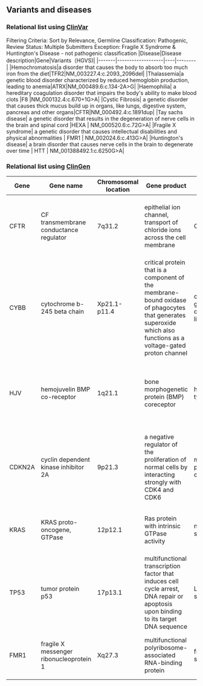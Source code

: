 ## Variants and diseases

### Relational list using [ClinVar](https://www.ncbi.nlm.nih.gov/clinvar/)
Filtering Criteria: Sort by Relevance, Germline Classification: Pathogenic, Review Status: Multiple Submitters
Exception: Fragile X Syndrome & Huntington's Disease - not pathogenic classification
|Disease|Disease description|Gene|Variants（HGVS)|
|-------|-------------------|----|--------|
|Hemochromatosis|a disorder that causes the body to absorb too much iron from the diet|TFR2|NM_003227.4:c.2093_2096del|
|Thalassemia|a genetic blood disorder characterized by reduced hemoglobin production, leading to anemia|ATRX|NM_000489.6:c.134-2A>G|
|Haemophilia|	a hereditary coagulation disorder that impairs the body's ability to make blood clots	|F8	|NM_000132.4:c.670+1G>A|
|Cystic Fibrosis|	a genetic disorder that causes thick mucus build up in organs, like lungs, digestive system, pancreas and other organs|CFTR|NM_000492.4:c.1891dup|
|Tay sachs disease|	a genetic disorder that results in the degeneration of nerve cells in the brain and spinal cord	|HEXA	|	NM_000520.6:c.72G>A|
|Fragile X syndrome|	a genetic disorder that causes intellectual disabilities and physical abnormalities |	FMR1	|	NM_002024.6:c.413G>A|
|Huntington's disease|	a brain disorder that causes nerve cells in the brain to degenerate over time	|	HTT	|	NM_001388492.1:c.6250G>A|


### Relational list using [ClinGen](https://clinicalgenome.org/)

|Gene|Gene name|Chromosomal location|Gene product|Disease|Disease description|
|----|---------|--------------------|------------|-------|-------------------|
|CFTR|CF transmembrane conductance regulator|7q31.2|epithelial ion channel, transport of chloride ions across the cell membrane|Cystic fibrosis|a genetic disorder characterized by the production of sweat with a high salt content and mucus secretions with an abnormal viscosity|
|CYBB|		cytochrome b-245 beta chain    |		Xp21.1-p11.4| critical protein that is a component of the membrane-bound oxidase of phagocytes that generates superoxide which also functions as a voltage-gated proton channel		|  chronic granulomatous disease (X-linked)	|	a primary immunodeficiency disorder of phagocytes that	result in increased amount of bacterial and fungal infections in different organs |
|HJV|	hemojuvelin BMP co-receptor	  |	1q21.1	|	bone morphogenetic protein (BMP) coreceptor	|	hemochromatosis type 2A	(juvenile) |	an autosomal recessive disorder that results in severe iron loading and organ failure in young adults before 30 years of age	 |
|CDKN2A|	cyclin dependent kinase inhibitor 2A	|		9p21.3| a negative regulator of the proliferation of normal cells by interacting strongly with CDK4 and CDK6		|		melanoma-pancreatic cancer syndrome|		an inherited cancer predisposition syndrome where mutation carriers have a higher risk of developing malignant melanoma and/or pancreatic cancer |
|KRAS| KRAS proto-oncogene, GTPase|	12p12.1	|	Ras protein with intrinsic GTPase activity 	|	noonan syndrome	|	a genetic disorder that results in abnormal development of multiple body parts	|
|TP53|	tumor protein p53    	|		17p13.1|	multifunctional transcription factor that induces cell cycle arrest, DNA repair or apoptosis upon binding to its target DNA sequence 	|	Li-Fraumeni syndrome	|	a rare genetic disorder that increases the risk of the individual and their family members of developing cancer	 |
|FMR1	 |		  fragile X messenger ribonucleoprotein 1  |		Xq27.3|	multifunctional polyribosome-associated RNA-binding protein	|fragile X syndrome|a genetic disorder characterized by mild-to-moderate intellectual disability|

